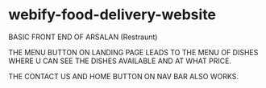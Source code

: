 # webify-food-delivery-website
BASIC FRONT END OF ARSALAN (Restraunt)

THE MENU BUTTON ON LANDING PAGE LEADS TO THE MENU OF DISHES WHERE U CAN SEE THE DISHES AVAILABLE AND AT WHAT PRICE.

THE CONTACT US AND HOME BUTTON ON NAV BAR ALSO WORKS.

